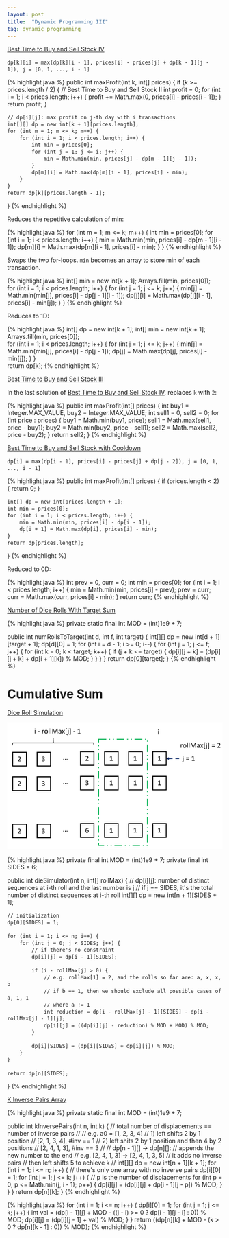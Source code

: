 ```yaml
---
layout: post
title:  "Dynamic Programming III"
tag: dynamic programming
---
```

[Best Time to Buy and Sell Stock IV][best-time-to-buy-and-sell-stock-iv]

```
dp[k][i] = max(dp[k][i - 1], prices[i] - prices[j] + dp[k - 1][j - 1]), j = [0, 1, ..., i - 1]
```

{% highlight java %}
public int maxProfit(int k, int[] prices) {
    if (k >= prices.length / 2) {
        // Best Time to Buy and Sell Stock II
        int profit = 0;
        for (int i = 1; i < prices.length; i++) {
            profit += Math.max(0, prices[i] - prices[i - 1]);
        }
        return profit;
    }

    // dp[i][j]: max profit on j-th day with i transactions
    int[][] dp = new int[k + 1][prices.length];
    for (int m = 1; m <= k; m++) {
        for (int i = 1; i < prices.length; i++) {
            int min = prices[0];
            for (int j = 1; j <= i; j++) {
                min = Math.min(min, prices[j] - dp[m - 1][j - 1]);
            }
            dp[m][i] = Math.max(dp[m][i - 1], prices[i] - min);
        }
    }
    return dp[k][prices.length - 1];
}
{% endhighlight %}

Reduces the repetitive calculation of min:

{% highlight java %}
for (int m = 1; m <= k; m++) {
    int min = prices[0];
    for (int i = 1; i < prices.length; i++) {
	min = Math.min(min, prices[i] - dp[m - 1][i - 1]);
	dp[m][i] = Math.max(dp[m][i - 1], prices[i] - min);
    }
}
{% endhighlight %}

Swaps the two for-loops. `min` becomes an array to store min of each transaction.

{% highlight java %}
int[] min = new int[k + 1];
Arrays.fill(min, prices[0]);      
for (int i = 1; i < prices.length; i++) {
    for (int j = 1; j <= k; j++) {
	min[j] = Math.min(min[j], prices[i] - dp[j - 1][i - 1]);
	dp[j][i] = Math.max(dp[j][i - 1], prices[i] - min[j]);
    }
}
{% endhighlight %}

Reduces to 1D:

{% highlight java %}
int[] dp = new int[k + 1];
int[] min = new int[k + 1];
Arrays.fill(min, prices[0]);      
for (int i = 1; i < prices.length; i++) {
    for (int j = 1; j <= k; j++) {
	min[j] = Math.min(min[j], prices[i] - dp[j - 1]);
	dp[j] = Math.max(dp[j], prices[i] - min[j]);
    }
}        
return dp[k];
{% endhighlight %}

[Best Time to Buy and Sell Stock III][best-time-to-buy-and-sell-stock-iii]

In the last solution of [Best Time to Buy and Sell Stock IV][best-time-to-buy-and-sell-stock-iv], replaces `k` with `2`:

{% highlight java %}
public int maxProfit(int[] prices) {
    int buy1 = Integer.MAX_VALUE, buy2 = Integer.MAX_VALUE;
    int sell1 = 0, sell2 = 0;
    for (int price : prices) {
        buy1 = Math.min(buy1, price);
        sell1 = Math.max(sell1, price - buy1);
        buy2 = Math.min(buy2, price - sell1);
        sell2 = Math.max(sell2, price - buy2);
    }
    return sell2;
}
{% endhighlight %}

[Best Time to Buy and Sell Stock with Cooldown][best-time-to-buy-and-sell-stock-with-cooldown]

```
dp[i] = max(dp[i - 1], prices[i] - prices[j] + dp[j - 2]), j = [0, 1, ..., i - 1]
```

{% highlight java %}
public int maxProfit(int[] prices) {
    if (prices.length < 2) {
        return 0;
    }

    int[] dp = new int[prices.length + 1];
    int min = prices[0];
    for (int i = 1; i < prices.length; i++) {
        min = Math.min(min, prices[i] - dp[i - 1]);
        dp[i + 1] = Math.max(dp[i], prices[i] - min);
    }
    return dp[prices.length];
}
{% endhighlight %}

Reduced to 0D:

{% highlight java %}
int prev = 0, curr = 0;
int min = prices[0];
for (int i = 1; i < prices.length; i++) {
    min = Math.min(min, prices[i] - prev);
    prev = curr;
    curr = Math.max(curr, prices[i] - min);
}
return curr;
{% endhighlight %}

[Number of Dice Rolls With Target Sum][number-of-dice-rolls-with-target-sum]

{% highlight java %}
private static final int MOD = (int)1e9 + 7;

public int numRollsToTarget(int d, int f, int target) {
    int[][] dp = new int[d + 1][target + 1];
    dp[d][0] = 1;
    for (int i = d - 1; i >= 0; i--) {
        for (int j = 1; j <= f; j++) {
            for (int k = 0; k < target; k++) {
                if (j + k <= target) {
                    dp[i][j + k] = (dp[i][j + k] + dp[i + 1][k]) % MOD;
                }
            }
        }
    }
    return dp[0][target];
}
{% endhighlight %}

# Cumulative Sum

[Dice Roll Simulation][dice-roll-simulation]

![Reduction](/assets/dice_roll_simulation.png)

{% highlight java %}
private final int MOD = (int)1e9 + 7;
private final int SIDES = 6;

public int dieSimulator(int n, int[] rollMax) {
    // dp[i][j]: number of distinct sequences at i-th roll and the last number is j
    // if j == SIDES, it's the total number of distinct sequences at i-th roll
    int[][] dp = new int[n + 1][SIDES + 1];

    // initialization
    dp[0][SIDES] = 1;

    for (int i = 1; i <= n; i++) {
        for (int j = 0; j < SIDES; j++) {
            // if there's no constraint
            dp[i][j] = dp[i - 1][SIDES];

            if (i - rollMax[j] > 0) {
                // e.g. rollMax[1] = 2, and the rolls so far are: a, x, x, b
                // if b == 1, then we should exclude all possible cases of a, 1, 1
                // where a != 1
                int reduction = dp[i - rollMax[j] - 1][SIDES] - dp[i - rollMax[j] - 1][j];
                dp[i][j] = ((dp[i][j] - reduction) % MOD + MOD) % MOD;
            }

            dp[i][SIDES] = (dp[i][SIDES] + dp[i][j]) % MOD;              
        }
    }

    return dp[n][SIDES];
}
{% endhighlight %}

[K Inverse Pairs Array][k-inverse-pairs-array]

{% highlight java %}
private static final int MOD = (int)1e9 + 7;

public int kInversePairs(int n, int k) {
    // total number of displacements == number of inverse pairs
    //
    // e.g. a0 = [1, 2, 3, 4]
    // 1) left shifts 2 by 1 position
    //   [2, 1, 3, 4], #inv == 1
    // 2) left shits 2 by 1 position and then 4 by 2 positions
    //   [2, 4, 1, 3], #inv == 3
    //
    // dp[n - 1][] -> dp[n][]:
    // appends the new number to the end
    // e.g. [2, 4, 1, 3] -> [2, 4, 1, 3, 5]
    // it adds no inverse pairs
    // then left shifts 5 to achieve k
    //
    int[][] dp = new int[n + 1][k + 1];
    for (int i = 1; i <= n; i++) {
        // there's only one array with no inverse pairs
        dp[i][0] = 1;
        for (int j = 1; j <= k; j++) {
            // p is the number of displacements
            for (int p = 0; p <= Math.min(j, i - 1); p++) {
                dp[i][j] = (dp[i][j] + dp[i - 1][j - p]) % MOD;
            }
        }
    }
    return dp[n][k];
}
{% endhighlight %}

{% highlight java %}
for (int i = 1; i <= n; i++) {
    dp[i][0] = 1;
    for (int j = 1; j <= k; j++) {
        int val = (dp[i - 1][j] + MOD - ((j - i) >= 0 ? dp[i - 1][j - i] : 0)) % MOD;
        dp[i][j] = (dp[i][j - 1] + val) % MOD;
    }
}
return ((dp[n][k] + MOD - (k > 0 ? dp[n][k - 1] : 0)) % MOD);
{% endhighlight %}

[best-time-to-buy-and-sell-stock-iii]: https://leetcode.com/problems/best-time-to-buy-and-sell-stock-iii/
[best-time-to-buy-and-sell-stock-iv]: https://leetcode.com/problems/best-time-to-buy-and-sell-stock-iv/
[best-time-to-buy-and-sell-stock-with-cooldown]: https://leetcode.com/problems/best-time-to-buy-and-sell-stock-with-cooldown/
[dice-roll-simulation]: https://leetcode.com/problems/dice-roll-simulation/
[k-inverse-pairs-array]: https://leetcode.com/problems/k-inverse-pairs-array/
[number-of-dice-rolls-with-target-sum]: https://leetcode.com/problems/number-of-dice-rolls-with-target-sum/

